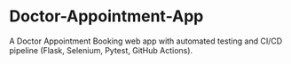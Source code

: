 # Doctor-Appointment-App
A Doctor Appointment Booking web app with automated testing and CI/CD pipeline (Flask, Selenium, Pytest, GitHub Actions).
